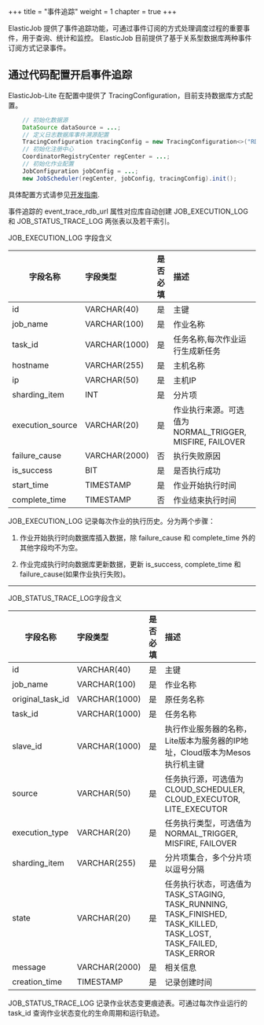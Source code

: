 +++
title = "事件追踪"
weight = 1
chapter = true
+++

ElasticJob 提供了事件追踪功能，可通过事件订阅的方式处理调度过程的重要事件，用于查询、统计和监控。
ElasticJob 目前提供了基于关系型数据库两种事件订阅方式记录事件。

## 通过代码配置开启事件追踪

ElasticJob-Lite 在配置中提供了 TracingConfiguration，目前支持数据库方式配置。

```java
    // 初始化数据源
    DataSource dataSource = ...;
    // 定义日志数据库事件溯源配置
    TracingConfiguration tracingConfig = new TracingConfiguration<>("RDB", dataSource);
    // 初始化注册中心
    CoordinatorRegistryCenter regCenter = ...;
    // 初始化作业配置
    JobConfiguration jobConfig = ...;
    new JobScheduler(regCenter, jobConfig, tracingConfig).init(); 
```

具体配置方式请参见[开发指南](/user-manual/job-config/).

事件追踪的 event_trace_rdb_url 属性对应库自动创建 JOB_EXECUTION_LOG 和 JOB_STATUS_TRACE_LOG 两张表以及若干索引。

JOB_EXECUTION_LOG 字段含义

| 字段名称           | 字段类型      | 是否必填 | 描述                                                                                             |
| ----------------- |:-------------|:--------|:------------------------------------------------------------------------------------------------|
|id                 |VARCHAR(40)   |是       | 主键                                                                                             |
|job_name           |VARCHAR(100)  |是       | 作业名称                                                                                          |
|task_id            |VARCHAR(1000) |是       | 任务名称,每次作业运行生成新任务                                                                      |
|hostname           |VARCHAR(255)  |是       | 主机名称                                                                                          |
|ip                 |VARCHAR(50)   |是       | 主机IP                                                                                            |
|sharding_item      |INT           |是       | 分片项                                                                                            |
|execution_source   |VARCHAR(20)   |是       | 作业执行来源。可选值为NORMAL_TRIGGER, MISFIRE, FAILOVER                                             |
|failure_cause      |VARCHAR(2000) |否       | 执行失败原因                                                                                       |
|is_success         |BIT           |是       | 是否执行成功                                                                                       |
|start_time         |TIMESTAMP     |是       | 作业开始执行时间                                                                                   |
|complete_time      |TIMESTAMP     |否       | 作业结束执行时间                                                                                   |


JOB_EXECUTION_LOG 记录每次作业的执行历史。分为两个步骤：

1. 作业开始执行时向数据库插入数据，除 failure_cause 和 complete_time 外的其他字段均不为空。

2. 作业完成执行时向数据库更新数据，更新 is_success, complete_time 和 failure_cause(如果作业执行失败)。

***

JOB_STATUS_TRACE_LOG字段含义

| 字段名称           | 字段类型      | 是否必填 | 描述                                                                                                                       |
| ----------------- |:-------------|:--------|:--------------------------------------------------------------------------------------------------------------------------|
|id                 |VARCHAR(40)   |是       | 主键                                                                                                                       |
|job_name           |VARCHAR(100)  |是       | 作业名称                                                                                                                    |
|original_task_id   |VARCHAR(1000) |是       | 原任务名称                                                                                                                  |
|task_id            |VARCHAR(1000) |是       | 任务名称                                                                                                                    |
|slave_id           |VARCHAR(1000) |是       | 执行作业服务器的名称，Lite版本为服务器的IP地址，Cloud版本为Mesos执行机主键                                                         |
|source             |VARCHAR(50)   |是       | 任务执行源，可选值为CLOUD_SCHEDULER, CLOUD_EXECUTOR, LITE_EXECUTOR                                                            |
|execution_type     |VARCHAR(20)   |是       | 任务执行类型，可选值为NORMAL_TRIGGER, MISFIRE, FAILOVER                                                                       |
|sharding_item      |VARCHAR(255)  |是       | 分片项集合，多个分片项以逗号分隔                                                                                                |
|state              |VARCHAR(20)   |是       | 任务执行状态，可选值为TASK_STAGING, TASK_RUNNING, TASK_FINISHED, TASK_KILLED, TASK_LOST, TASK_FAILED, TASK_ERROR              |
|message            |VARCHAR(2000) |是       | 相关信息                                                                                                                    |
|creation_time      |TIMESTAMP     |是       | 记录创建时间                                                                                                                 |

JOB_STATUS_TRACE_LOG 记录作业状态变更痕迹表。可通过每次作业运行的 task_id 查询作业状态变化的生命周期和运行轨迹。
